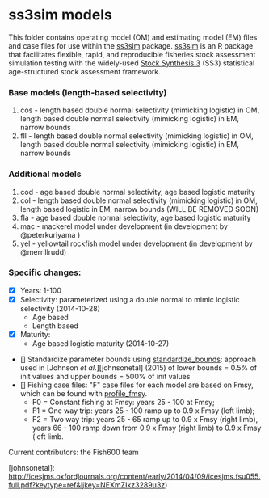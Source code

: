 # ss3sim models

This folder contains operating model (OM) and estimating model (EM) files and case files for use within the [ss3sim][ss3sim] package. [ss3sim][ss3sim] is an R package that facilitates flexible, rapid, and reproducible fisheries stock assessment simulation testing with the widely-used [Stock Synthesis 3][SS3] (SS3) statistical age-structured stock assessment framework.

### Base models (length-based selectivity)
  1. cos - length based double normal selectivity (mimicking logistic) in OM, length based double normal selectivity (mimicking logistic) in EM, narrow bounds
  2. fll - length based double normal selectivity (mimicking logistic) in OM, length based double normal selectivity (mimicking logistic) in EM, narrow bounds

### Additional models
  1. cod - age based double normal selectivity, age based logistic maturity
  2. col - length based double normal selectivity (mimicking logistic) in OM, length based logistic in EM, narrow bounds (WILL BE REMOVED SOON)
  3. fla - age based double normal selectivity, age based logistic maturity
  4. mac - mackerel model under development (in development by @peterkuriyama )
  5. yel - yellowtail rockfish model under development (in development by @merrillrudd)

### Specific changes: 
- [x] Years: 1-100
- [x] Selectivity: parameterized using a double normal to mimic logistic selectivity (2014-10-28)
   * Age based
   * Length based
- [x] Maturity:
   * Age based logistic maturity (2014-10-27)
- [] Standardize parameter bounds using [standardize_bounds](https://github.com/ss3sim/ss3sim/blob/master/R/standardize_bounds.R): approach used in [Johnson *et al*.][johnsonetal] (2015) of lower bounds = 0.5% of init values and upper bounds = 500% of init values
- [] Fishing case files: "F" case files for each model are based on Fmsy, which can be found with [profile_fmsy](https://github.com/ss3sim/ss3sim/blob/master/R/profile_fmsy.r).
   * F0 = Constant fishing at Fmsy: years 25 - 100 at Fmsy;
   * F1 = One way trip: years 25 - 100 ramp up to 0.9 x Fmsy (left limb);
   * F2 = Two way trip: years 25 - 65 ramp up to 0.9 x Fmsy (right limb), years 66 - 100 ramp down from 0.9 x Fmsy (right limb) to 0.9 x Fmsy (left limb.

Current contributors: the Fish600 team

[vignette]: https://dl.dropboxusercontent.com/u/254940/ss3sim-vignette.pdf
[paper]: http://www.plosone.org/article/info%3Adoi%2F10.1371%2Fjournal.pone.0092725
[SS3]: http://nft.nefsc.noaa.gov/Stock_Synthesis_3.htm
[r-project]: http://www.r-project.org/
[SAFS]: http://fish.washington.edu/
[ss3sim]: https://github.com/ss3sim/ss3sim
[johnsonetal]: http://icesjms.oxfordjournals.org/content/early/2014/04/09/icesjms.fsu055.full.pdf?keytype=ref&ijkey=NEXmZIkz3289u3z)
